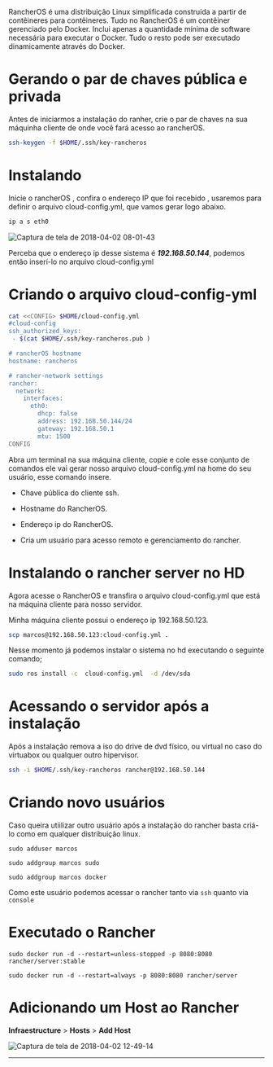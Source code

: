 RancherOS é uma distribuição Linux simplificada construída a partir de contêineres para contêineres. Tudo no RancherOS é um contêiner gerenciado pelo Docker. Inclui apenas a quantidade mínima de software necessária para executar o Docker. Tudo o resto pode ser executado dinamicamente através do Docker.

# Gerando o par de chaves pública e privada

Antes de iniciarmos a instalação do ranher, crie o par de chaves na sua máquinha cliente de onde você fará acesso ao rancherOS.

```bash
ssh-keygen -f $HOME/.ssh/key-rancheros
```

# Instalando

Inicie o rancherOS , confira o endereço IP que foi recebido , usaremos para definir o arquivo cloud-config.yml, que vamos gerar logo abaixo.

```bash
ip a s eth0 
```

![Captura de tela de 2018-04-02 08-01-43](https://2.bp.blogspot.com/-iARHtfR2pgE/W4w0LN7xupI/AAAAAAAACQc/J4TruGS1UqQZQKrCtq516o3tcF8jVeqIwCLcBGAs/s1600/Captura%2Bde%2Btela%2Bde%2B2018-04-02%2B08-01-43.png)

Perceba que o endereço ip desse sistema é ***192.168.50.144***, podemos então inserí-lo no arquivo cloud-config.yml

# Criando o arquivo cloud-config-yml

```bash
cat <<CONFIG> $HOME/cloud-config.yml
#cloud-config
ssh_authorized_keys:
 - $(cat $HOME/.ssh/key-rancheros.pub )

# rancherOS hostname
hostname: rancheros

# rancher-network settings
rancher:
  network:
    interfaces:
      eth0:
        dhcp: false
        address: 192.168.50.144/24
        gateway: 192.168.50.1
        mtu: 1500    
CONFIG
```

Abra um terminal na sua máquina cliente, copie e cole esse conjunto de comandos ele vai gerar nosso arquivo cloud-config.yml na home do seu usuário, esse comando insere.

* Chave pública do cliente ssh.

* Hostname do RancherOS.

*  Endereço ip do RancherOS.

*  Cria um usuário para acesso remoto e gerenciamento do rancher.



# Instalando o rancher server no HD

Agora acesse o RancherOS e transfira o arquivo cloud-config.yml que está na máquina cliente para nosso servidor.

Minha máquina cliente possui o endereço ip 192.168.50.123.

```bash
scp marcos@192.168.50.123:cloud-config.yml .
```

Nesse momento já podemos instalar o sistema no hd executando o seguinte comando;

```bash
sudo ros install -c  cloud-config.yml  -d /dev/sda
```

# Acessando o servidor após a instalação

Após a instalação remova a iso do drive de dvd físico, ou virtual no caso do virtuabox ou qualquer outro hipervisor.

```bash
ssh -i $HOME/.ssh/key-rancheros rancher@192.168.50.144
```

# Criando novo usuários

Caso queira utiilizar outro usuário após a instalação do rancher basta criá-lo como em qualquer distribuição linux.

```
sudo adduser marcos
```

```
sudo addgroup marcos sudo
```

```
sudo addgroup marcos docker
```

Como este usuário podemos acessar o rancher tanto via `ssh` quanto via `console`

# Executado o Rancher

```
sudo docker run -d --restart=unless-stopped -p 8080:8080 rancher/server:stable
```

```
sudo docker run -d --restart=always -p 8080:8080 rancher/server
```

# Adicionando um Host ao Rancher

**Infraestructure** > **Hosts** > **Add Host**

![Captura de tela de 2018-04-02 12-49-14](https://4.bp.blogspot.com/-KXWnzrnMDSw/W4w0PmDQUBI/AAAAAAAACQg/4DQxf2fUjLE75rr_zmqxP-QCpG5LIfjvwCLcBGAs/s1600/Captura%2Bde%2Btela%2Bde%2B2018-04-02%2B12-49-14.png)

------
